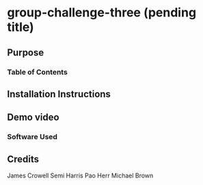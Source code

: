 # group-challenge-three (pending title)


## Purpose


### Table of Contents


## Installation Instructions


## Demo video


### Software Used


## Credits
James Crowell
Semi Harris
Pao Herr
Michael Brown
